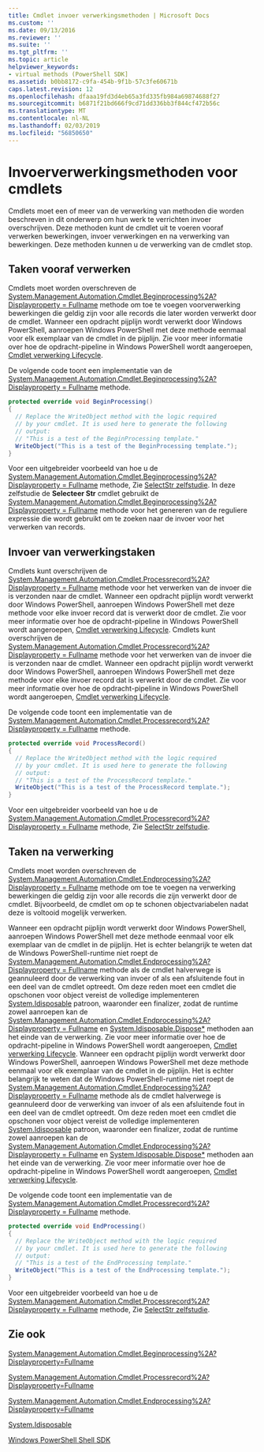 ```yaml
---
title: Cmdlet invoer verwerkingsmethoden | Microsoft Docs
ms.custom: ''
ms.date: 09/13/2016
ms.reviewer: ''
ms.suite: ''
ms.tgt_pltfrm: ''
ms.topic: article
helpviewer_keywords:
- virtual methods (PowerShell SDK]
ms.assetid: b0bb8172-c9fa-454b-9f1b-57c3fe60671b
caps.latest.revision: 12
ms.openlocfilehash: dfaaa19fd3d4eb65a3fd335fb984a69874688f27
ms.sourcegitcommit: b6871f21bd666f9cd71dd336bb3f844cf472b56c
ms.translationtype: MT
ms.contentlocale: nl-NL
ms.lasthandoff: 02/03/2019
ms.locfileid: "56850650"
---
```

# <a name="cmdlet-input-processing-methods"></a>Invoerverwerkingsmethoden voor cmdlets

Cmdlets moet een of meer van de verwerking van methoden die worden beschreven in dit onderwerp om hun werk te verrichten invoer overschrijven. Deze methoden kunt de cmdlet uit te voeren vooraf verwerken bewerkingen, invoer verwerkingen en na verwerking van bewerkingen. Deze methoden kunnen u de verwerking van de cmdlet stop.

## <a name="pre-processing-tasks"></a>Taken vooraf verwerken

Cmdlets moet worden overschreven de [System.Management.Automation.Cmdlet.Beginprocessing%2A? Displayproperty = Fullname](/dotnet/api/system.management.automation.cmdlet.beginprocessing?view=powershellsdk-1.1.0) methode om toe te voegen voorverwerking bewerkingen die geldig zijn voor alle records die later worden verwerkt door de cmdlet. Wanneer een opdracht pijplijn wordt verwerkt door Windows PowerShell, aanroepen Windows PowerShell met deze methode eenmaal voor elk exemplaar van de cmdlet in de pijplijn. Zie voor meer informatie over hoe de opdracht-pipeline in Windows PowerShell wordt aangeroepen, [Cmdlet verwerking Lifecycle](https://msdn.microsoft.com/en-us/3202f55c-314d-4ac3-ad78-4c7ca72253c5).

De volgende code toont een implementatie van de [System.Management.Automation.Cmdlet.Beginprocessing%2A? Displayproperty = Fullname](/dotnet/api/system.management.automation.cmdlet.beginprocessing?view=powershellsdk-1.1.0) methode.

```csharp
protected override void BeginProcessing()
{
  // Replace the WriteObject method with the logic required
  // by your cmdlet. It is used here to generate the following
  // output:
  // "This is a test of the BeginProcessing template."
  WriteObject("This is a test of the BeginProcessing template.");
}
```

Voor een uitgebreider voorbeeld van hoe u de [System.Management.Automation.Cmdlet.Beginprocessing%2A? Displayproperty = Fullname](/dotnet/api/system.management.automation.cmdlet.beginprocessing?view=powershellsdk-1.1.0) methode, Zie [SelectStr zelfstudie](./selectstr-tutorial.md). In deze zelfstudie de **Selecteer Str** cmdlet gebruikt de [System.Management.Automation.Cmdlet.Beginprocessing%2A? Displayproperty = Fullname](/dotnet/api/system.management.automation.cmdlet.beginprocessing?view=powershellsdk-1.1.0) methode voor het genereren van de reguliere expressie die wordt gebruikt om te zoeken naar de invoer voor het verwerken van records.

## <a name="input-processing-tasks"></a>Invoer van verwerkingstaken

Cmdlets kunt overschrijven de [System.Management.Automation.Cmdlet.Processrecord%2A? Displayproperty = Fullname](/dotnet/api/system.management.automation.cmdlet.processrecord?view=powershellsdk-1.1.0) methode voor het verwerken van de invoer die is verzonden naar de cmdlet. Wanneer een opdracht pijplijn wordt verwerkt door Windows PowerShell, aanroepen Windows PowerShell met deze methode voor elke invoer record dat is verwerkt door de cmdlet. Zie voor meer informatie over hoe de opdracht-pipeline in Windows PowerShell wordt aangeroepen, [Cmdlet verwerking Lifecycle](https://msdn.microsoft.com/en-us/3202f55c-314d-4ac3-ad78-4c7ca72253c5).
Cmdlets kunt overschrijven de [System.Management.Automation.Cmdlet.Processrecord%2A? Displayproperty = Fullname](/dotnet/api/system.management.automation.cmdlet.processrecord?view=powershellsdk-1.1.0) methode voor het verwerken van de invoer die is verzonden naar de cmdlet. Wanneer een opdracht pijplijn wordt verwerkt door Windows PowerShell, aanroepen Windows PowerShell met deze methode voor elke invoer record dat is verwerkt door de cmdlet. Zie voor meer informatie over hoe de opdracht-pipeline in Windows PowerShell wordt aangeroepen, [Cmdlet verwerking Lifecycle](https://msdn.microsoft.com/en-us/3202f55c-314d-4ac3-ad78-4c7ca72253c5).

De volgende code toont een implementatie van de [System.Management.Automation.Cmdlet.Processrecord%2A? Displayproperty = Fullname](/dotnet/api/system.management.automation.cmdlet.processrecord?view=powershellsdk-1.1.0) methode.

```csharp
protected override void ProcessRecord()
{
  // Replace the WriteObject method with the logic required
  // by your cmdlet. It is used here to generate the following
  // output:
  // "This is a test of the ProcessRecord template."
  WriteObject("This is a test of the ProcessRecord template.");
}
```

Voor een uitgebreider voorbeeld van hoe u de [System.Management.Automation.Cmdlet.Processrecord%2A? Displayproperty = Fullname](/dotnet/api/system.management.automation.cmdlet.processrecord?view=powershellsdk-1.1.0) methode, Zie [SelectStr zelfstudie](./selectstr-tutorial.md).

## <a name="post-processing-tasks"></a>Taken na verwerking

Cmdlets moet worden overschreven de [System.Management.Automation.Cmdlet.Endprocessing%2A? Displayproperty = Fullname](/dotnet/api/system.management.automation.cmdlet.endprocessing?view=powershellsdk-1.1.0) methode om toe te voegen na verwerking bewerkingen die geldig zijn voor alle records die zijn verwerkt door de cmdlet. Bijvoorbeeld, de cmdlet om op te schonen objectvariabelen nadat deze is voltooid mogelijk verwerken.

Wanneer een opdracht pijplijn wordt verwerkt door Windows PowerShell, aanroepen Windows PowerShell met deze methode eenmaal voor elk exemplaar van de cmdlet in de pijplijn. Het is echter belangrijk te weten dat de Windows PowerShell-runtime niet roept de [System.Management.Automation.Cmdlet.Endprocessing%2A? Displayproperty = Fullname](/dotnet/api/system.management.automation.cmdlet.endprocessing?view=powershellsdk-1.1.0) methode als de cmdlet halverwege is geannuleerd door de verwerking van invoer of als een afsluitende fout in een deel van de cmdlet optreedt. Om deze reden moet een cmdlet die opschonen voor object vereist de volledige implementeren [System.Idisposable](/dotnet/api/System.IDisposable) patroon, waaronder een finalizer, zodat de runtime zowel aanroepen kan de [ System.Management.Automation.Cmdlet.Endprocessing%2A? Displayproperty = Fullname](/dotnet/api/system.management.automation.cmdlet.endprocessing?view=powershellsdk-1.1.0) en [System.Idisposable.Dispose*](/dotnet/api/System.IDisposable.Dispose) methoden aan het einde van de verwerking. Zie voor meer informatie over hoe de opdracht-pipeline in Windows PowerShell wordt aangeroepen, [Cmdlet verwerking Lifecycle](https://msdn.microsoft.com/en-us/3202f55c-314d-4ac3-ad78-4c7ca72253c5).
Wanneer een opdracht pijplijn wordt verwerkt door Windows PowerShell, aanroepen Windows PowerShell met deze methode eenmaal voor elk exemplaar van de cmdlet in de pijplijn. Het is echter belangrijk te weten dat de Windows PowerShell-runtime niet roept de [System.Management.Automation.Cmdlet.Endprocessing%2A? Displayproperty = Fullname](/dotnet/api/system.management.automation.cmdlet.endprocessing?view=powershellsdk-1.1.0) methode als de cmdlet halverwege is geannuleerd door de verwerking van invoer of als een afsluitende fout in een deel van de cmdlet optreedt. Om deze reden moet een cmdlet die opschonen voor object vereist de volledige implementeren [System.Idisposable](/dotnet/api/System.IDisposable) patroon, waaronder een finalizer, zodat de runtime zowel aanroepen kan de [ System.Management.Automation.Cmdlet.Endprocessing%2A? Displayproperty = Fullname](/dotnet/api/system.management.automation.cmdlet.endprocessing?view=powershellsdk-1.1.0) en [System.Idisposable.Dispose*](/dotnet/api/System.IDisposable.Dispose) methoden aan het einde van de verwerking. Zie voor meer informatie over hoe de opdracht-pipeline in Windows PowerShell wordt aangeroepen, [Cmdlet verwerking Lifecycle](https://msdn.microsoft.com/en-us/3202f55c-314d-4ac3-ad78-4c7ca72253c5).

De volgende code toont een implementatie van de [System.Management.Automation.Cmdlet.Processrecord%2A? Displayproperty = Fullname](/dotnet/api/system.management.automation.cmdlet.processrecord?view=powershellsdk-1.1.0) methode.

```csharp
protected override void EndProcessing()
{
  // Replace the WriteObject method with the logic required
  // by your cmdlet. It is used here to generate the following
  // output:
  // "This is a test of the EndProcessing template."
  WriteObject("This is a test of the EndProcessing template.");
}
```

Voor een uitgebreider voorbeeld van hoe u de [System.Management.Automation.Cmdlet.Processrecord%2A? Displayproperty = Fullname](/dotnet/api/system.management.automation.cmdlet.processrecord?view=powershellsdk-1.1.0) methode, Zie [SelectStr zelfstudie](./selectstr-tutorial.md).

## <a name="see-also"></a>Zie ook

[System.Management.Automation.Cmdlet.Beginprocessing%2A?Displayproperty=Fullname](/dotnet/api/system.management.automation.cmdlet.beginprocessing?view=powershellsdk-1.1.0)

[System.Management.Automation.Cmdlet.Processrecord%2A?Displayproperty=Fullname](/dotnet/api/system.management.automation.cmdlet.processrecord?view=powershellsdk-1.1.0)

[System.Management.Automation.Cmdlet.Endprocessing%2A?Displayproperty=Fullname](/dotnet/api/system.management.automation.cmdlet.endprocessing?view=powershellsdk-1.1.0)

[System.Idisposable](/dotnet/api/System.IDisposable)

[Windows PowerShell Shell SDK](../windows-powershell-reference.md)
